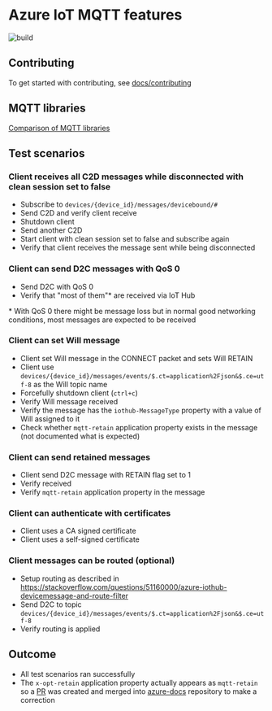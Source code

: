# Azure IoT MQTT features

![build](https://github.com/vjrantal/azure-iot-mqtt-features/workflows/build/badge.svg)

## Contributing

To get started with contributing, see [docs/contributing](docs/contributing.md)

## MQTT libraries

[Comparison of MQTT libraries](docs/MQTT-libraries.md)

## Test scenarios

### Client receives all C2D messages while disconnected with clean session set to false

* Subscribe to `devices/{device_id}/messages/devicebound/#`
* Send C2D and verify client receive
* Shutdown client
* Send another C2D
* Start client with clean session set to false and subscribe again
* Verify that client receives the message sent while being disconnected

### Client can send D2C messages with QoS 0

* Send D2C with QoS 0
* Verify that "most of them"* are received via IoT Hub

\* With QoS 0 there might be message loss but in normal good networking conditions, most messages are expected to be received

### Client can set Will message

* Client set Will message in the CONNECT packet and sets Will RETAIN
* Client use `devices/{device_id}/messages/events/$.ct=application%2Fjson&$.ce=utf-8` as the Will topic name
* Forcefully shutdown client (`ctrl+c`)
* Verify Will message received
* Verify the message has the `iothub-MessageType` property with a value of Will assigned to it
* Check whether `mqtt-retain` application property exists in the message (not documented what is expected)

### Client can send retained messages

* Client send D2C message with RETAIN flag set to 1
* Verify received
* Verify `mqtt-retain` application property in the message

### Client can authenticate with certificates

* Client uses a CA signed certificate
* Client uses a self-signed certificate
  
### Client messages can be routed (optional)

* Setup routing as described in <https://stackoverflow.com/questions/51160000/azure-iothub-devicemessage-and-route-filter>
* Send D2C to topic `devices/{device_id}/messages/events/$.ct=application%2Fjson&$.ce=utf-8`
* Verify routing is applied

## Outcome

* All test scenarios ran successfully
* The `x-opt-retain` application property actually appears as `mqtt-retain` so a [PR](https://github.com/MicrosoftDocs/azure-docs/pull/64738) was created and merged into [azure-docs](https://github.com/MicrosoftDocs/azure-docs)  repository to make a correction
  